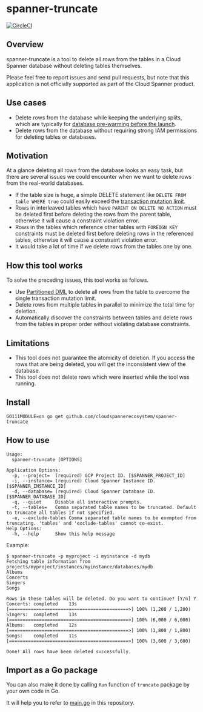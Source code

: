 spanner-truncate
===
[![CircleCI](https://circleci.com/gh/cloudspannerecosystem/spanner-truncate.svg?style=svg)](https://circleci.com/gh/cloudspannerecosystem/spanner-truncate)

## Overview

spanner-truncate is a tool to delete all rows from the tables in a Cloud Spanner database without deleting tables themselves.

Please feel free to report issues and send pull requests, but note that this application is not officially supported as part of the Cloud Spanner product.

## Use cases

* Delete rows from the database while keeping the underlying splits, which are typically for [database pre-warming before the launch](https://cloud.google.com/solutions/best-practices-cloud-spanner-gaming-database#pre-warm_the_database_before_launch).
* Delete rows from the database without requiring strong IAM permissions for deleting tables or databases.

## Motivation

At a glance deleting all rows from the database looks an easy task, but there are several issues we could encounter when we want to delete rows from the real-world databases.

* If the table size is huge, a simple DELETE statement like `DELETE FROM table WHERE true` could easily exceed the [transaction mutation limit](https://cloud.google.com/spanner/quotas).
* Rows in interleaved tables which have `PARENT ON DELETE NO ACTION` must be deleted first before deleting the rows from the parent table, otherwise it will cause a constraint violation error.
* Rows in the tables which reference other tables with `FOREIGN KEY` constraints must be deleted first before deleting rows in the referenced tables, otherwise it will cause a constraint violation error.
* It would take a lot of time if we delete rows from the tables one by one.

## How this tool works

To solve the preceding issues, this tool works as follows.

* Use [Partitioned DML](https://cloud.google.com/spanner/docs/dml-partitioned) to delete all rows from the table to overcome the single transaction mutation limit.
* Delete rows from multiple tables in parallel to minimize the total time for deletion.
* Automatically discover the constraints between tables and delete rows from the tables in proper order without violating database constraints.

## Limitations

* This tool does not guarantee the atomicity of deletion. If you access the rows that are being deleted, you will get the inconsistent view of the database.
* This tool does not delete rows which were inserted while the tool was running.

## Install

```
GO111MODULE=on go get github.com/cloudspannerecosystem/spanner-truncate
```

## How to use

```
Usage:
  spanner-truncate [OPTIONS]

Application Options:
  -p, --project=  (required) GCP Project ID. [$SPANNER_PROJECT_ID]
  -i, --instance= (required) Cloud Spanner Instance ID. [$SPANNER_INSTANCE_ID]
  -d, --database= (required) Cloud Spanner Database ID. [$SPANNER_DATABASE_ID]
  -q, --quiet     Disable all interactive prompts.
  -t, --tables=   Comma separated table names to be truncated. Default to truncate all tables if not specified.
  -e, --exclude-tables Comma separated table names to be exempted from truncating. 'tables' and 'exclude-tables' cannot co-exist.
Help Options:
  -h, --help      Show this help message
```

Example:

```
$ spanner-truncate -p myproject -i myinstance -d mydb
Fetching table information from projects/myproject/instances/myinstance/databases/mydb
Albums
Concerts
Singers
Songs

Rows in these tables will be deleted. Do you want to continue? [Y/n] Y
Concerts: completed    13s [============================================>] 100% (1,200 / 1,200)
Singers:  completed    13s [============================================>] 100% (6,000 / 6,000)
Albums:   completed    12s [============================================>] 100% (1,800 / 1,800)
Songs:    completed    11s [============================================>] 100% (3,600 / 3,600)

Done! All rows have been deleted successfully.
```

## Import as a Go package

You can also make it done by calling `Run` function of `truncate` package by your own code in Go.

It will help you to refer to [main.go](./main.go) in this repository.
